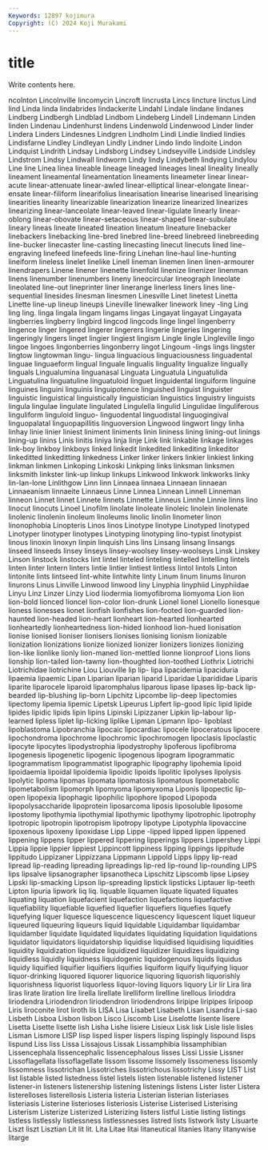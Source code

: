 ```yaml
---
Keywords: 12897 kojimura
Copyright: (C) 2024 Koji Murakami
---
```


# title

Write contents here.



ncolnton Lincolnville lincomycin Lincroft lincrusta
Lincs lincture linctus Lind lind Linda linda lindabrides lindackerite Lindahl
Lindale lindane lindanes Lindberg Lindbergh Lindblad Lindbom Lindeberg Lindell Lindemann
Linden linden Lindenau Lindenhurst lindens Lindenwold Lindenwood Linder linder Lindera
Linders Lindesnes Lindgren Lindholm Lindi Lindie lindied lindies Lindisfarne Lindley
Lindleyan Lindly Lindner Lindo lindo lindoite Lindon Lindquist Lindrith Lindsay
Lindsborg Lindsey Lindseyville Lindside Lindsley Lindstrom Lindsy Lindwall lindworm Lindy
lindy Lindybeth lindying Lindylou Line line Linea linea lineable lineage
lineaged lineages lineal lineality lineally lineament lineamental lineamentation lineaments lineameter
linear linear-acute linear-attenuate linear-awled linear-elliptical linear-elongate linear-ensate linear-filiform linearifolius linearisation
linearise linearised linearising linearities linearity linearizable linearization linearize linearized linearizes
linearizing linear-lanceolate linear-leaved linear-ligulate linearly linear-oblong linear-obovate linear-setaceous linear-shaped linear-subulate
lineary lineas lineate lineated lineation lineatum lineature linebacker linebackers linebacking
line-bred linebred line-breed linebreed linebreeding line-bucker linecaster line-casting linecasting linecut
linecuts lined line-engraving linefeed linefeeds line-firing Linehan line-haul line-hunting lineiform
lineless linelet linelike Linell lineman linemen linen linen-armourer linendrapers Linene
linener linenette linenfold linenize linenizer linenman linens linenumber linenumbers lineny
lineocircular lineograph lineolate lineolated line-out lineprinter liner linerange linerless liners
lines line-sequential linesides linesman linesmen Linesville Linet linetest Linetta Linette
line-up lineup lineups Lineville linewalker linework liney -ling Ling ling
ling. linga lingala lingam lingams lingas Lingayat lingayat Lingayata lingberries
lingberry lingbird lingcod lingcods linge lingel lingenberry lingence linger lingered
lingerer lingerers lingerie lingeries lingering lingeringly lingers linget lingier lingiest
lingism Lingle lingle Lingleville lingo lingoe lingoes lingonberries lingonberry lingot
Lingoum -lings lings lingster lingtow lingtowman lingu- lingua linguacious linguaciousness
linguadental linguae linguaeform lingual linguale lingualis linguality lingualize lingually linguals
Lingualumina linguanasal Linguata Linguatula Linguatulida Linguatulina linguatuline linguatuloid linguet linguidental
linguiform linguine linguines linguini linguinis linguipotence linguished linguist linguister linguistic
linguistical linguistically linguistician linguistics linguistry linguists lingula lingulae lingulate lingulated
Lingulella lingulid Lingulidae linguliferous linguliform linguloid linguo- linguodental linguodistal linguogingival
linguopalatal linguopapillitis linguoversion Lingwood lingwort lingy linha linhay linie linier
liniest liniment liniments linin lininess lining lining-out linings lining-up linins
Linis linitis liniya linja linje Link link linkable linkage linkages
link-boy linkboy linkboys linked linkedit linkedited linkediting linkeditor linkeditted linkeditting
linkedness Linker linker linkers linkier linkiest linking linkman linkmen Linkoping
Linkoski Linkping links linksman linksmen linksmith linkster link-up linkup linkups
Linkwood linkwork linkworks linky lin-lan-lone Linlithgow Linn linn Linnaea linnaea
Linnaean linnaean Linnaeanism linnaeite Linnaeus Linne Linnea Linnean Linnell Linneman
linneon Linnet linnet Linnete linnets Linnette Linneus Linnhe Linnie linns
lino linocut linocuts Linoel Linofilm linolate linoleate linoleic linolein linolenate
linolenic linolenin linoleum linoleums linolic linolin linometer linon linonophobia Linopteris
Linos linos Linotype linotype Linotyped linotyped Linotyper linotyper linotypes Linotyping
linotyping lino-typist linotypist linous linoxin linoxyn linpin linquish Lins lins
Linsang linsang linsangs linseed linseeds linsey linseys linsey-woolsey linsey-woolseys Linsk
Linskey Linson linstock linstocks lint lintel linteled linteling lintelled lintelling
lintels linten linter lintern linters lintie lintier lintiest lintless lintol
lintols Linton lintonite lints lintseed lint-white lintwhite linty Linum linum
linums linuron linurons Linus Linville Linwood linwood liny Linyphia linyphiid
Linyphiidae Linyu Linz Linzer Linzy Liod liodermia liomyofibroma liomyoma Lion
lion lion-bold lionced lioncel lion-color lion-drunk Lionel lionel Lionello lionesque
lioness lionesses lionet lionfish lionfishes lion-footed lion-guarded lion-haunted lion-headed lion-heart
lionheart lion-hearted lionhearted lionheartedly lionheartedness lion-hided lionhood lion-hued lionisation lionise
lionised lioniser lionisers lionises lionising lionism lionizable lionization lionizations lionize
lionized lionizer lionizers lionizes lionizing lion-like lionlike lionly lion-maned lion-mettled
lionne lionproof Lions lions lionship lion-tailed lion-tawny lion-thoughted lion-toothed Liothrix
Liotrichi Liotrichidae liotrichine Liou Liouville lip lip- lipa lipacidemia lipaciduria
lipaemia lipaemic Lipan Liparian liparian liparid Liparidae Liparididae Liparis liparite
liparocele liparoid liparomphalus liparous lipase lipases lip-back lip-bearded lip-blushing lip-born
Lipchitz Lipcombe lip-deep lipectomies lipectomy lipemia lipemic Lipetsk Lipeurus Lipfert
lip-good lipic lipid lipide lipides lipidic lipids lipin lipins Lipinski
Lipizzaner Lipkin lip-labour lip-learned lipless liplet lip-licking liplike Lipman Lipmann
lipo- lipoblast lipoblastoma Lipobranchia lipocaic lipocardiac lipocele lipoceratous lipocere lipochondroma
lipochrome lipochromic lipochromogen lipoclasis lipoclastic lipocyte lipocytes lipodystrophia lipodystrophy lipoferous
lipofibroma lipogenesis lipogenetic lipogenic lipogenous lipogram lipogrammatic lipogrammatism lipogrammatist lipographic
lipography lipohemia lipoid lipoidaemia lipoidal lipoidemia lipoidic lipoids lipolitic lipolyses
lipolysis lipolytic lipoma lipomas lipomata lipomatosis lipomatous lipometabolic lipometabolism lipomorph
lipomyoma lipomyxoma Liponis lipopectic lip-open lipopexia lipophagic lipophilic lipophore lipopod
Lipopoda lipopolysaccharide lipoprotein liposarcoma liposis liposoluble liposome lipostomy lipothymia lipothymial
lipothymic lipothymy lipotrophic lipotrophy lipotropic lipotropin lipotropism lipotropy lipotype Lipotyphla
lipovaccine lipoxenous lipoxeny lipoxidase Lipp Lippe -lipped lipped lippen lippened
lippening lippens lipper lippered lippering lipperings lippers Lippershey Lippi Lippia
lippie lippier lippiest Lippincott lippiness lipping lippings lippitude lippitudo Lippizaner
Lippizzana Lippmann Lippold Lipps lippy lip-read lipread lip-reading lipreading lipreadings
lip-red lip-round lip-rounding LIPS lips lipsalve lipsanographer lipsanotheca Lipschitz Lipscomb
lipse Lipsey Lipski lip-smacking Lipson lip-spreading lipstick lipsticks Liptauer lip-teeth
Lipton lipuria lipwork liq liq. liquable liquamen liquate liquated liquates
liquating liquation liquefacient liquefaction liquefactions liquefactive liquefiability liquefiable liquefied liquefier
liquefiers liquefies liquefy liquefying liquer liquesce liquescence liquescency liquescent liquet
liqueur liqueured liqueuring liqueurs liquid liquidable Liquidambar liquidambar liquidamber liquidate
liquidated liquidates liquidating liquidation liquidations liquidator liquidators liquidatorship liquidise liquidised
liquidising liquidities liquidity liquidization liquidize liquidized liquidizer liquidizes liquidizing liquidless
liquidly liquidness liquidogenic liquidogenous liquids liquidus liquidy liquified liquifier liquifiers
liquifies liquiform liquify liquifying liquor liquor-drinking liquored liquorer liquorice liquoring
liquorish liquorishly liquorishness liquorist liquorless liquor-loving liquors liquory Lir lir
Lira lira liras lirate liration lire lirella lirellate lirelliform lirelline
lirellous lirioddra liriodendra Liriodendron liriodendron liriodendrons liripipe liripipes liripoop Liris
liroconite lirot liroth lis LISA Lisa Lisabet Lisabeth Lisan Lisandra
Li-sao Lisbeth Lisboa Lisbon lisbon Lisco Liscomb Lise Liselotte lisente
lisere Lisetta Lisette lisette lish Lisha Lishe lisiere Lisieux Lisk
lisk Lisle lisle lisles Lisman Lismore LISP lisp lisped lisper
lispers lisping lispingly lispound lisps lispund Liss liss Lissa Lissajous
Lissak Lissamphibia lissamphibian Lissencephala lissencephalic lissencephalous lisses Lissi Lissie Lissner
Lissoflagellata lissoflagellate lissom lissome lissomely lissomeness lissomly lissomness lissotrichan Lissotriches
lissotrichous lissotrichy Lissy LIST List list listable listed listedness listel
listels listen listenable listened listener listener-in listeners listenership listening listenings
listens Lister lister Listera listerelloses listerellosis Listeria listeria Listerian listerian
listeriases listeriasis Listerine listerioses listeriosis Listerise Listerised Listerising Listerism Listerize
Listerized Listerizing listers listful Listie listing listings listless listlessly listlessness
listlessnesses listred lists listwork listy Lisuarte Liszt liszt Lisztian Lit
lit lit. Lita Litae litai litaneutical litanies litany litanywise litarge
